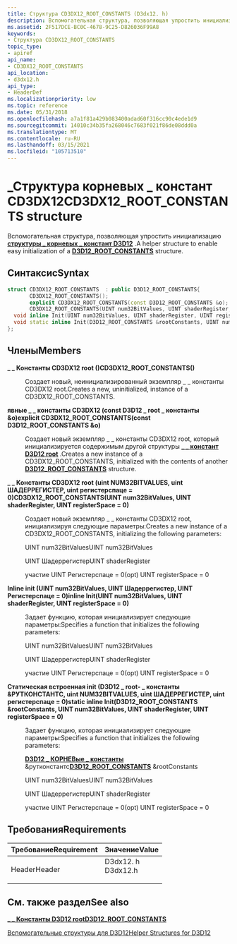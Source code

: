 ```yaml
---
title: Структура CD3DX12_ROOT_CONSTANTS (D3dx12. h)
description: Вспомогательная структура, позволяющая упростить инициализацию \_ структуры корневых \_ констант D3D12.
ms.assetid: 2F517DCE-BC0C-4678-9C25-D826036F99A8
keywords:
- Структура CD3DX12_ROOT_CONSTANTS
topic_type:
- apiref
api_name:
- CD3DX12_ROOT_CONSTANTS
api_location:
- d3dx12.h
api_type:
- HeaderDef
ms.localizationpriority: low
ms.topic: reference
ms.date: 05/31/2018
ms.openlocfilehash: a7a1f81a429b083400adad60f316cc90c4ede1d9
ms.sourcegitcommit: 14010c34b35fa268046c7683f021f86de08ddd0a
ms.translationtype: MT
ms.contentlocale: ru-RU
ms.lasthandoff: 03/15/2021
ms.locfileid: "105713510"
---
```

# <a name="cd3dx12_root_constants-structure"></a><span data-ttu-id="2cd2d-104">\_Структура корневых \_ констант CD3DX12</span><span class="sxs-lookup"><span data-stu-id="2cd2d-104">CD3DX12\_ROOT\_CONSTANTS structure</span></span>

<span data-ttu-id="2cd2d-105">Вспомогательная структура, позволяющая упростить инициализацию [**структуры \_ корневых \_ констант D3D12**](/windows/desktop/api/d3d12/ns-d3d12-d3d12_root_constants) .</span><span class="sxs-lookup"><span data-stu-id="2cd2d-105">A helper structure to enable easy initialization of a [**D3D12\_ROOT\_CONSTANTS**](/windows/desktop/api/d3d12/ns-d3d12-d3d12_root_constants) structure.</span></span>

## <a name="syntax"></a><span data-ttu-id="2cd2d-106">Синтаксис</span><span class="sxs-lookup"><span data-stu-id="2cd2d-106">Syntax</span></span>


```C++
struct CD3DX12_ROOT_CONSTANTS  : public D3D12_ROOT_CONSTANTS{
       CD3DX12_ROOT_CONSTANTS();
       explicit CD3DX12_ROOT_CONSTANTS(const D3D12_ROOT_CONSTANTS &o);
       CD3DX12_ROOT_CONSTANTS(UINT num32BitValues, UINT shaderRegister, UINT registerSpace = 0);
  void inline Init(UINT num32BitValues, UINT shaderRegister, UINT registerSpace = 0);
  void static inline Init(D3D12_ROOT_CONSTANTS &rootConstants, UINT num32BitValues, UINT shaderRegister, UINT registerSpace = 0);
};
```



## <a name="members"></a><span data-ttu-id="2cd2d-107">Члены</span><span class="sxs-lookup"><span data-stu-id="2cd2d-107">Members</span></span>

<dl> <dt>

<span data-ttu-id="2cd2d-108">**\_ \_ Константы CD3DX12 root ()**</span><span class="sxs-lookup"><span data-stu-id="2cd2d-108">**CD3DX12\_ROOT\_CONSTANTS()**</span></span>
</dt> <dd>

<span data-ttu-id="2cd2d-109">Создает новый, неинициализированный экземпляр \_ \_ константы CD3DX12 root.</span><span class="sxs-lookup"><span data-stu-id="2cd2d-109">Creates a new, uninitialized, instance of a CD3DX12\_ROOT\_CONSTANTS.</span></span>

</dd> <dt>

<span data-ttu-id="2cd2d-110">**явные \_ \_ константы CD3DX12 (const D3D12 \_ root \_ константы &o)**</span><span class="sxs-lookup"><span data-stu-id="2cd2d-110">**explicit CD3DX12\_ROOT\_CONSTANTS(const D3D12\_ROOT\_CONSTANTS &o)**</span></span>
</dt> <dd>

<span data-ttu-id="2cd2d-111">Создает новый экземпляр \_ \_ константы CD3DX12 root, который инициализируется содержимым другой структуры [**\_ \_ констант D3D12 root**](/windows/desktop/api/d3d12/ns-d3d12-d3d12_root_constants) .</span><span class="sxs-lookup"><span data-stu-id="2cd2d-111">Creates a new instance of a CD3DX12\_ROOT\_CONSTANTS, initialized with the contents of another [**D3D12\_ROOT\_CONSTANTS**](/windows/desktop/api/d3d12/ns-d3d12-d3d12_root_constants) structure.</span></span>

</dd> <dt>

<span data-ttu-id="2cd2d-112">**\_ \_ Константы CD3DX12 root (uint NUM32BITVALUES, uint ШАДЕРРЕГИСТЕР, uint регистерспаце = 0)**</span><span class="sxs-lookup"><span data-stu-id="2cd2d-112">**CD3DX12\_ROOT\_CONSTANTS(UINT num32BitValues, UINT shaderRegister, UINT registerSpace = 0)**</span></span>
</dt> <dd>

<span data-ttu-id="2cd2d-113">Создает новый экземпляр \_ \_ константы CD3DX12 root, инициализируя следующие параметры:</span><span class="sxs-lookup"><span data-stu-id="2cd2d-113">Creates a new instance of a CD3DX12\_ROOT\_CONSTANTS, initializing the following parameters:</span></span>

<span data-ttu-id="2cd2d-114">UINT num32BitValues</span><span class="sxs-lookup"><span data-stu-id="2cd2d-114">UINT num32BitValues</span></span>

<span data-ttu-id="2cd2d-115">UINT Шадеррегистер</span><span class="sxs-lookup"><span data-stu-id="2cd2d-115">UINT shaderRegister</span></span>

<span data-ttu-id="2cd2d-116">участие UINT Регистерспаце = 0</span><span class="sxs-lookup"><span data-stu-id="2cd2d-116">(opt) UINT registerSpace = 0</span></span>

</dd> <dt>

<span data-ttu-id="2cd2d-117">**Inline init (UINT num32BitValues, UINT Шадеррегистер, UINT Регистерспаце = 0)**</span><span class="sxs-lookup"><span data-stu-id="2cd2d-117">**inline Init(UINT num32BitValues, UINT shaderRegister, UINT registerSpace = 0)**</span></span>
</dt> <dd>

<span data-ttu-id="2cd2d-118">Задает функцию, которая инициализирует следующие параметры:</span><span class="sxs-lookup"><span data-stu-id="2cd2d-118">Specifies a function that initializes the following parameters:</span></span>

<span data-ttu-id="2cd2d-119">UINT num32BitValues</span><span class="sxs-lookup"><span data-stu-id="2cd2d-119">UINT num32BitValues</span></span>

<span data-ttu-id="2cd2d-120">UINT Шадеррегистер</span><span class="sxs-lookup"><span data-stu-id="2cd2d-120">UINT shaderRegister</span></span>

<span data-ttu-id="2cd2d-121">участие UINT Регистерспаце = 0</span><span class="sxs-lookup"><span data-stu-id="2cd2d-121">(opt) UINT registerSpace = 0</span></span>

</dd> <dt>

<span data-ttu-id="2cd2d-122">**Статическая встроенная init (D3D12 \_ root- \_ константы &РУТКОНСТАНТС, uint NUM32BITVALUES, uint ШАДЕРРЕГИСТЕР, uint регистерспаце = 0)**</span><span class="sxs-lookup"><span data-stu-id="2cd2d-122">**static inline Init(D3D12\_ROOT\_CONSTANTS &rootConstants, UINT num32BitValues, UINT shaderRegister, UINT registerSpace = 0)**</span></span>
</dt> <dd>

<span data-ttu-id="2cd2d-123">Задает функцию, которая инициализирует следующие параметры:</span><span class="sxs-lookup"><span data-stu-id="2cd2d-123">Specifies a function that initializes the following parameters:</span></span>

<span data-ttu-id="2cd2d-124">[**D3D12 \_ КОРНЕВые \_ константы**](/windows/desktop/api/d3d12/ns-d3d12-d3d12_root_constants) &рутконстантс</span><span class="sxs-lookup"><span data-stu-id="2cd2d-124">[**D3D12\_ROOT\_CONSTANTS**](/windows/desktop/api/d3d12/ns-d3d12-d3d12_root_constants) &rootConstants</span></span>

<span data-ttu-id="2cd2d-125">UINT num32BitValues</span><span class="sxs-lookup"><span data-stu-id="2cd2d-125">UINT num32BitValues</span></span>

<span data-ttu-id="2cd2d-126">UINT Шадеррегистер</span><span class="sxs-lookup"><span data-stu-id="2cd2d-126">UINT shaderRegister</span></span>

<span data-ttu-id="2cd2d-127">участие UINT Регистерспаце = 0</span><span class="sxs-lookup"><span data-stu-id="2cd2d-127">(opt) UINT registerSpace = 0</span></span>

</dd> </dl>

## <a name="requirements"></a><span data-ttu-id="2cd2d-128">Требования</span><span class="sxs-lookup"><span data-stu-id="2cd2d-128">Requirements</span></span>



| <span data-ttu-id="2cd2d-129">Требование</span><span class="sxs-lookup"><span data-stu-id="2cd2d-129">Requirement</span></span> | <span data-ttu-id="2cd2d-130">Значение</span><span class="sxs-lookup"><span data-stu-id="2cd2d-130">Value</span></span> |
|-------------------|-------------------------------------------------------------------------------------|
| <span data-ttu-id="2cd2d-131">Header</span><span class="sxs-lookup"><span data-stu-id="2cd2d-131">Header</span></span><br/> | <dl> <span data-ttu-id="2cd2d-132"><dt>D3dx12. h</dt></span><span class="sxs-lookup"><span data-stu-id="2cd2d-132"><dt>D3dx12.h</dt></span></span> </dl> |



## <a name="see-also"></a><span data-ttu-id="2cd2d-133">См. также раздел</span><span class="sxs-lookup"><span data-stu-id="2cd2d-133">See also</span></span>

<dl> <dt>

[<span data-ttu-id="2cd2d-134">**\_ \_ Константы D3D12 root**</span><span class="sxs-lookup"><span data-stu-id="2cd2d-134">**D3D12\_ROOT\_CONSTANTS**</span></span>](/windows/desktop/api/d3d12/ns-d3d12-d3d12_root_constants)
</dt> <dt>

[<span data-ttu-id="2cd2d-135">Вспомогательные структуры для D3D12</span><span class="sxs-lookup"><span data-stu-id="2cd2d-135">Helper Structures for D3D12</span></span>](helper-structures-for-d3d12.md)
</dt> </dl>

 

 





